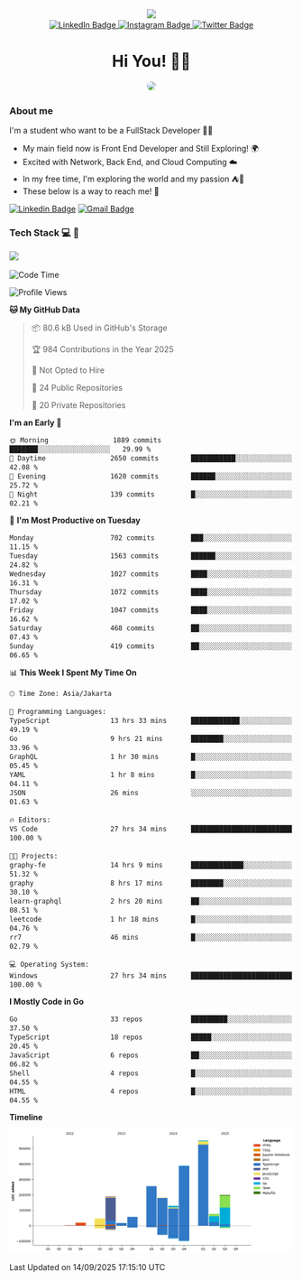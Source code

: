 <div>
  <div id="header" align="center">
      <img src="https://media.giphy.com/media/nFLW7PNGgN3lI68rdv/giphy.gif" width="100"/>
      <div id="badges" style="margin-bottom:20px">
        <a href="https://www.linkedin.com/in/daffadon/">
          <img src="https://img.shields.io/badge/LinkedIn-blue?style=for-the-badge&logo=linkedin&logoColor=white" alt="LinkedIn Badge"/>
        </a>
        <a href="https://www.instagram.com/daffadon_/">
          <img src="https://img.shields.io/badge/Instagram-E4405F?style=for-the-badge&logo=instagram&logoColor=white" alt="Instagram Badge"/>
        </a>
        <a href="https://twitter.com/daffadon_">
          <img src="https://img.shields.io/badge/Twitter-blue?style=for-the-badge&logo=twitter&logoColor=white" alt="Twitter Badge"/>
        </a>
      </div>
    <h1>Hi You! 🙌🙌</h1>
    <img src="https://media.giphy.com/media/rJsMvyk7AHHiW9qKLM/giphy.gif" height=200 style="border-radius:10px" />
  </div>
</div>

### About me

I'm a student who want to be a FullStack Developer 🧑‍💻

- My main field now is Front End Developer and Still Exploring! 🌍
- Excited with Network, Back End, and Cloud Computing ☁️
- In my free time, I'm exploring the world and my passion ⛺🍵
- These below is a way to reach me! 🏃

[![Linkedin Badge](https://skillicons.dev/icons?i=linkedin)](https://www.linkedin.com/in/daffadon)
[![Gmail Badge](https://skillicons.dev/icons?i=gmail)](https://mail.google.com/mail/?view=cm&fs=1&to=daffaputranarendra9@gmail.com)

### Tech Stack 💻 📘

<img src="https://skillicons.dev/icons?i=java,html,css,javascript,typescript,golang,react,next,express,vite,tailwind,mui,prisma,mongodb,mysql,firebase,jest,git,jenkins,docker,kubernetes,github,postman,prometheus,grafana,gcp,vscode,arch,&perline=9"/>

<!--START_SECTION:waka-->
![Code Time](http://img.shields.io/badge/Code%20Time-372%20hrs%2028%20mins-blue)

![Profile Views](http://img.shields.io/badge/Profile%20Views-0-blue)

**🐱 My GitHub Data** 

> 📦 80.6 kB Used in GitHub's Storage 
 > 
> 🏆 984 Contributions in the Year 2025
 > 
> 🚫 Not Opted to Hire
 > 
> 📜 24 Public Repositories 
 > 
> 🔑 20 Private Repositories 
 > 
**I'm an Early 🐤** 

```text
🌞 Morning                1889 commits        ███████░░░░░░░░░░░░░░░░░░   29.99 % 
🌆 Daytime                2650 commits        ███████████░░░░░░░░░░░░░░   42.08 % 
🌃 Evening                1620 commits        ██████░░░░░░░░░░░░░░░░░░░   25.72 % 
🌙 Night                  139 commits         █░░░░░░░░░░░░░░░░░░░░░░░░   02.21 % 
```
📅 **I'm Most Productive on Tuesday** 

```text
Monday                   702 commits         ███░░░░░░░░░░░░░░░░░░░░░░   11.15 % 
Tuesday                  1563 commits        ██████░░░░░░░░░░░░░░░░░░░   24.82 % 
Wednesday                1027 commits        ████░░░░░░░░░░░░░░░░░░░░░   16.31 % 
Thursday                 1072 commits        ████░░░░░░░░░░░░░░░░░░░░░   17.02 % 
Friday                   1047 commits        ████░░░░░░░░░░░░░░░░░░░░░   16.62 % 
Saturday                 468 commits         ██░░░░░░░░░░░░░░░░░░░░░░░   07.43 % 
Sunday                   419 commits         ██░░░░░░░░░░░░░░░░░░░░░░░   06.65 % 
```


📊 **This Week I Spent My Time On** 

```text
🕑︎ Time Zone: Asia/Jakarta

💬 Programming Languages: 
TypeScript               13 hrs 33 mins      ████████████░░░░░░░░░░░░░   49.19 % 
Go                       9 hrs 21 mins       ████████░░░░░░░░░░░░░░░░░   33.96 % 
GraphQL                  1 hr 30 mins        █░░░░░░░░░░░░░░░░░░░░░░░░   05.45 % 
YAML                     1 hr 8 mins         █░░░░░░░░░░░░░░░░░░░░░░░░   04.11 % 
JSON                     26 mins             ░░░░░░░░░░░░░░░░░░░░░░░░░   01.63 % 

🔥 Editors: 
VS Code                  27 hrs 34 mins      █████████████████████████   100.00 % 

🐱‍💻 Projects: 
graphy-fe                14 hrs 9 mins       █████████████░░░░░░░░░░░░   51.32 % 
graphy                   8 hrs 17 mins       ████████░░░░░░░░░░░░░░░░░   30.10 % 
learn-graphql            2 hrs 20 mins       ██░░░░░░░░░░░░░░░░░░░░░░░   08.51 % 
leetcode                 1 hr 18 mins        █░░░░░░░░░░░░░░░░░░░░░░░░   04.76 % 
rr7                      46 mins             █░░░░░░░░░░░░░░░░░░░░░░░░   02.79 % 

💻 Operating System: 
Windows                  27 hrs 34 mins      █████████████████████████   100.00 % 
```

**I Mostly Code in Go** 

```text
Go                       33 repos            █████████░░░░░░░░░░░░░░░░   37.50 % 
TypeScript               18 repos            █████░░░░░░░░░░░░░░░░░░░░   20.45 % 
JavaScript               6 repos             ██░░░░░░░░░░░░░░░░░░░░░░░   06.82 % 
Shell                    4 repos             █░░░░░░░░░░░░░░░░░░░░░░░░   04.55 % 
HTML                     4 repos             █░░░░░░░░░░░░░░░░░░░░░░░░   04.55 % 
```



**Timeline**

![Lines of Code chart](https://raw.githubusercontent.com/Daffadon/Daffadon/main/assets/bar_graph.png)


 Last Updated on 14/09/2025 17:15:10 UTC
<!--END_SECTION:waka-->
